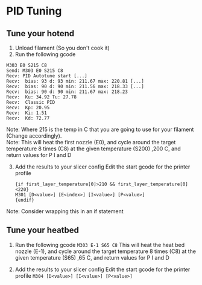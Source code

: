 # PID Tuning
## Tune your hotend  
1. Unload filament (So you don't cook it)
2. Run the following gcode
```
M303 E0 S215 C8
Send: M303 E0 S215 C8
Recv: PID Autotune start [...]
Recv:  bias: 93 d: 93 min: 211.67 max: 220.81 [...]
Recv:  bias: 90 d: 90 min: 211.56 max: 218.33 [...]
Recv:  bias: 90 d: 90 min: 211.67 max: 218.23
Recv:  Ku: 34.92 Tu: 27.78
Recv:  Classic PID
Recv:  Kp: 20.95
Recv:  Ki: 1.51
Recv:  Kd: 72.77
```
Note: Where 215 is the temp in C that you are going to use for your filament (Change accordingly).   
Note: This will heat the first nozzle (E0), and cycle around the target temperature 8 times (C8) at the given temperature (S200) ,200 C, and return values for P I and D
  
3. Add the results to your slicer config
Edit the start gcode for the printer profile
    ```
    {if first_layer_temperature[0]>210 && first_layer_temperature[0]<220}
    M301 [D<value>] [E<index>] [I<value>] [P<value>]
    {endif}
    ```
Note: Consider wrapping this in an if statement



 
## Tune your heatbed  

1. Run the following gcode
`M303 E-1 S65 C8`
 This will heat the heat bed nozzle (E-1), and cycle around the target temperature 8 times (C8) at the given temperature (S65) ,65 C, and return values for P I and D
  
 3. Add the results to your slicer config
Edit the start gcode for the printer profile
`M304 [D<value>] [I<value>] [P<value>]`
 
<!--stackedit_data:
eyJoaXN0b3J5IjpbLTc4MDExODc2NSwtMTc1ODMyNDM3MSw3OT
Y2NDM1MTIsLTY2MDEyNTU3NywxNjMwNDgzMTkxLDYzNjcxNDAx
OSwtMTMwODI5NzAxNF19
-->